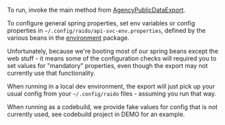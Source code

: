 To run, invoke the main method from
[AgencyPublicDataExport](/api-svc/spring/src/main/java/raido/export/AgencyPublicDataExport.java).

To configure general spring properties, set env variables or config
properties in `~/.config/raido/api-svc-env.properties`,
defined by the various beans in the
[environment](/api-svc/spring/src/main/java/raido/apisvc/spring/config/environment/)
package.

Unfortunately, because we're booting most of our spring beans except the web
stuff - it means some of the configuration checks will required you to set
values for "mandatory" properties, even though the export may not currently use
that functionality.

When running in a local dev environment, the export will just pick up your usual
config from your `~/.config/raido` files - assuming you run that way.

When running as a codebuild, we provide fake values for config that is not
currently used, see codebuild project in DEMO for an example.